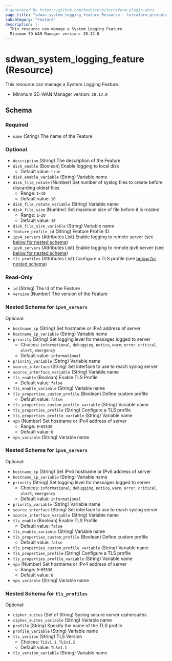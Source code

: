 ```yaml
---
# generated by https://github.com/hashicorp/terraform-plugin-docs
page_title: "sdwan_system_logging_feature Resource - terraform-provider-sdwan"
subcategory: "Feature"
description: |-
  This resource can manage a System Logging Feature.
  Minimum SD-WAN Manager version: 20.12.0
---
```


# sdwan_system_logging_feature (Resource)

This resource can manage a System Logging Feature.
  - Minimum SD-WAN Manager version: `20.12.0`



<!-- schema generated by tfplugindocs -->
## Schema

### Required

- `name` (String) The name of the Feature

### Optional

- `description` (String) The description of the Feature
- `disk_enable` (Boolean) Enable logging to local disk
  - Default value: `true`
- `disk_enable_variable` (String) Variable name
- `disk_file_rotate` (Number) Set number of syslog files to create before discarding oldest files
  - Range: `1`-`10`
  - Default value: `10`
- `disk_file_rotate_variable` (String) Variable name
- `disk_file_size` (Number) Set maximum size of file before it is rotated
  - Range: `1`-`20`
  - Default value: `10`
- `disk_file_size_variable` (String) Variable name
- `feature_profile_id` (String) Feature Profile ID
- `ipv4_servers` (Attributes List) Enable logging to remote server (see [below for nested schema](#nestedatt--ipv4_servers))
- `ipv6_servers` (Attributes List) Enable logging to remote ipv6 server (see [below for nested schema](#nestedatt--ipv6_servers))
- `tls_profiles` (Attributes List) Configure a TLS profile (see [below for nested schema](#nestedatt--tls_profiles))

### Read-Only

- `id` (String) The id of the Feature
- `version` (Number) The version of the Feature

<a id="nestedatt--ipv4_servers"></a>
### Nested Schema for `ipv4_servers`

Optional:

- `hostname_ip` (String) Set hostname or IPv4 address of server
- `hostname_ip_variable` (String) Variable name
- `priority` (String) Set logging level for messages logged to server
  - Choices: `informational`, `debugging`, `notice`, `warn`, `error`, `critical`, `alert`, `emergency`
  - Default value: `informational`
- `priority_variable` (String) Variable name
- `source_interface` (String) Set interface to use to reach syslog server
- `source_interface_variable` (String) Variable name
- `tls_enable` (Boolean) Enable TLS Profile
  - Default value: `false`
- `tls_enable_variable` (String) Variable name
- `tls_properties_custom_profile` (Boolean) Define custom profile
  - Default value: `false`
- `tls_properties_custom_profile_variable` (String) Variable name
- `tls_properties_profile` (String) Configure a TLS profile
- `tls_properties_profile_variable` (String) Variable name
- `vpn` (Number) Set hostname or IPv4 address of server
  - Range: `0`-`65530`
  - Default value: `0`
- `vpn_variable` (String) Variable name


<a id="nestedatt--ipv6_servers"></a>
### Nested Schema for `ipv6_servers`

Optional:

- `hostname_ip` (String) Set IPv6 hostname or IPv6 address of server
- `hostname_ip_variable` (String) Variable name
- `priority` (String) Set logging level for messages logged to server
  - Choices: `informational`, `debugging`, `notice`, `warn`, `error`, `critical`, `alert`, `emergency`
  - Default value: `informational`
- `priority_variable` (String) Variable name
- `source_interface` (String) Set interface to use to reach syslog server
- `source_interface_variable` (String) Variable name
- `tls_enable` (Boolean) Enable TLS Profile
  - Default value: `false`
- `tls_enable_variable` (String) Variable name
- `tls_properties_custom_profile` (Boolean) Define custom profile
  - Default value: `false`
- `tls_properties_custom_profile_variable` (String) Variable name
- `tls_properties_profile` (String) Configure a TLS profile
- `tls_properties_profile_variable` (String) Variable name
- `vpn` (Number) Set hostname or IPv4 address of server
  - Range: `0`-`65530`
  - Default value: `0`
- `vpn_variable` (String) Variable name


<a id="nestedatt--tls_profiles"></a>
### Nested Schema for `tls_profiles`

Optional:

- `cipher_suites` (Set of String) Syslog secure server ciphersuites
- `cipher_suites_variable` (String) Variable name
- `profile` (String) Specify the name of the TLS profile
- `profile_variable` (String) Variable name
- `tls_version` (String) TLS Version
  - Choices: `TLSv1.1`, `TLSv1.2`
  - Default value: `TLSv1.1`
- `tls_version_variable` (String) Variable name
